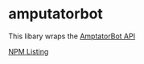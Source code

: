 # amputatorbot
This libary wraps the [AmptatorBot API](https://github.com/KilledMufasa/AmputatorBot)

[NPM Listing](https://www.npmjs.com/package/amputatorbot.js)
